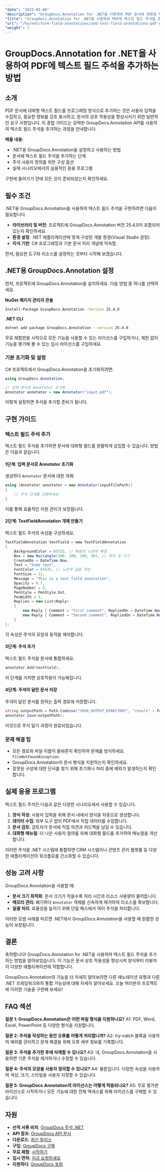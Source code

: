```yaml
---
"date": "2025-05-06"
"description": "GroupDocs.Annotation for .NET을 사용하여 PDF 문서에 대화형 텍스트 필드 주석을 추가하는 방법을 알아보세요. 이 단계별 가이드를 따라 문서의 상호 작용성을 향상시키세요."
"title": "GroupDocs.Annotation for .NET을 사용하여 PDF에 텍스트 필드 주석을 추가하는 방법(튜토리얼)"
"url": "/ko/net/form-field-annotations/add-text-field-annotations-pdf-groupdocs-net/"
"weight": 1
---
```


# GroupDocs.Annotation for .NET을 사용하여 PDF에 텍스트 필드 주석을 추가하는 방법

## 소개

PDF 문서에 대화형 텍스트 필드를 프로그래밍 방식으로 추가하는 것은 사용자 입력을 수집하고, 중요한 정보를 강조 표시하고, 문서의 상호 작용성을 향상시키기 위한 일반적인 요구 사항입니다. 이 종합 가이드는 강력한 GroupDocs.Annotation API를 사용하여 텍스트 필드 주석을 추가하는 과정을 안내합니다.

**배울 내용:**
- .NET용 GroupDocs.Annotation을 설정하고 사용하는 방법
- 문서에 텍스트 필드 주석을 추가하는 단계
- 주석 사용자 정의를 위한 구성 옵션
- 실제 시나리오에서의 실용적인 응용 프로그램

구현에 들어가기 전에 모든 것이 준비되었는지 확인하세요.

## 필수 조건

.NET용 GroupDocs.Annotation을 사용하여 텍스트 필드 주석을 구현하려면 다음이 필요합니다.
- **라이브러리 및 버전**: 프로젝트에 GroupDocs.Annotation 버전 25.4.0이 포함되어 있는지 확인하세요.
- **환경 설정**: .NET 애플리케이션에 맞게 구성된 개발 환경(Visual Studio 권장).
- **지식 기반**: C# 프로그래밍과 기본 문서 처리 개념에 익숙함.

먼저, 필요한 도구와 리소스를 설정하는 것부터 시작해 보겠습니다.

## .NET용 GroupDocs.Annotation 설정

먼저, 프로젝트에 GroupDocs.Annotation을 설치하세요. 다음 방법 중 하나를 선택하세요.

**NuGet 패키지 관리자 콘솔**
```bash
Install-Package GroupDocs.Annotation -Version 25.4.0
```

**.NET CLI**
```bash
dotnet add package GroupDocs.Annotation --version 25.4.0
```

무료 체험판을 시작으로 모든 기능을 사용할 수 있는 라이선스를 구입하거나, 제한 없이 기능을 평가해 볼 수 있는 임시 라이선스를 구입하세요.

### 기본 초기화 및 설정

C# 프로젝트에서 GroupDocs.Annotation을 초기화하려면:
```csharp
using GroupDocs.Annotation;

// 입력 문서로 Annotator 초기화
Annotator annotator = new Annotator("input.pdf");
```
이렇게 설정하면 주석을 추가할 준비가 됩니다.

## 구현 가이드

### 텍스트 필드 주석 추가

텍스트 필드 주석을 추가하면 문서에 대화형 필드를 원활하게 삽입할 수 있습니다. 방법은 다음과 같습니다.

#### 1단계: 입력 문서로 Annotator 초기화
생성하다 `Annotator` 문서에 대한 개체:
```csharp
using (Annotator annotator = new Annotator(inputFilePath))
{
    // 주석 단계를 진행하세요
}
```
이를 통해 효율적인 자원 관리가 보장됩니다.

#### 2단계: TextFieldAnnotation 개체 만들기
텍스트 필드 주석의 속성을 구성하세요.
```csharp
TextFieldAnnotation textField = new TextFieldAnnotation
{
    BackgroundColor = 65535, // RGB의 노란색 배경
    Box = new Rectangle(100, 100, 100, 50), // 위치 및 크기
    CreatedOn = DateTime.Now,
    Text = "Some text",
    FontColor = 65535, // 노란색 글꼴 색상
    FontSize = 12,
    Message = "This is a text field annotation",
    Opacity = 0.7,
    PageNumber = 0,
    PenStyle = PenStyle.Dot,
    PenWidth = 3,
    Replies = new List<Reply>
    {
        new Reply { Comment = "First comment", RepliedOn = DateTime.Now },
        new Reply { Comment = "Second comment", RepliedOn = DateTime.Now }
    }
};
```
각 속성은 주석의 모양과 동작을 제어합니다.

#### 3단계: 주석 추가
텍스트 필드 주석을 문서에 통합하세요.
```csharp
annotator.Add(textField);
```
이 단계를 거치면 상호작용이 가능해집니다.

#### 4단계: 주석이 달린 문서 저장
주석이 달린 문서를 원하는 출력 경로에 저장합니다.
```csharp
string outputPath = Path.Combine("YOUR_OUTPUT_DIRECTORY", "result" + Path.GetExtension(inputFilePath));
annotator.Save(outputPath);
```
이것으로 주석 달기 과정이 완료되었습니다.

### 문제 해결 팁
- 모든 경로와 파일 이름이 올바른지 확인하여 문제를 방지하세요. `FileNotFoundException`.
- GroupDocs.Annotation이 문서 형식을 지원하는지 확인하세요.
- 잘못된 구성에 대한 단서를 찾기 위해 초기화나 처리 중에 예외가 발생하는지 확인합니다.

## 실제 응용 프로그램

텍스트 필드 주석은 다음과 같은 다양한 시나리오에서 사용할 수 있습니다.
1. **양식 작성**: 사용자 입력을 위해 문서 내에서 양식을 자동으로 생성합니다.
2. **데이터 수집**: 외부 도구 없이 PDF에서 직접 데이터를 수집합니다.
3. **문서 검토**: 검토자가 문서에 직접 의견과 피드백을 남길 수 있습니다.
4. **대화형 매뉴얼**: 더 나은 사용자 참여를 위해 대화형 필드를 추가하여 매뉴얼을 개선합니다.

이러한 주석을 .NET 시스템에 통합하면 CRM 시스템이나 콘텐츠 관리 플랫폼 등 다양한 애플리케이션의 워크플로를 간소화할 수 있습니다.

## 성능 고려 사항

GroupDocs.Annotation을 사용할 때:
- **문서 크기 최적화**: 문서 크기가 작을수록 처리 시간과 리소스 사용량이 줄어듭니다.
- **메모리 관리**: 폐기하다 `Annotator` 객체를 신속하게 제거하여 리소스를 확보합니다.
- **일괄 처리**: 효율성을 높이기 위해 단일 패스에서 여러 주석을 처리합니다.

이러한 모범 사례를 따르면 .NET에서 GroupDocs.Annotation을 사용할 때 원활한 성능이 보장됩니다.

## 결론

축하합니다! GroupDocs.Annotation for .NET을 사용하여 텍스트 필드 주석을 추가하는 방법을 알아보았습니다. 이 기능은 문서 상호 작용성을 향상시켜 양식부터 리뷰까지 다양한 애플리케이션에 적합합니다.

GroupDocs.Annotation의 기능을 더 자세히 알아보려면 다른 애노테이션 유형과 다른 .NET 프레임워크와의 통합 가능성에 대해 자세히 알아보세요. 오늘 여러분의 프로젝트에 이러한 기술을 구현해 보세요!

## FAQ 섹션

**질문 1: GroupDocs.Annotation은 어떤 파일 형식을 지원하나요?**
A1: PDF, Word, Excel, PowerPoint 등 다양한 형식을 지원합니다.

**질문 2: 주석을 작성하는 동안 오류를 어떻게 처리합니까?**
A2: try-catch 블록을 사용하여 예외를 관리하고 문제 해결을 위해 오류 세부 정보를 기록합니다.

**질문 3: 주석을 추가한 후에 삭제할 수 있나요?**
A3: 네, GroupDocs.Annotation을 사용하면 기존 주석을 제거하거나 수정할 수 있습니다.

**질문 4: 주석의 모양을 사용자 정의할 수 있나요?**
A4: 물론입니다. 다양한 속성을 사용하여 색상, 크기, 스타일을 사용자 지정할 수 있습니다.

**질문 5: GroupDocs.Annotation의 라이선스는 어떻게 적용되나요?**
A5: 무료 평가판 라이선스로 시작하거나 모든 기능에 대한 전체 액세스를 위해 라이선스를 구매할 수 있습니다.

## 자원
- **선적 서류 비치**: [GroupDocs 주석 .NET](https://docs.groupdocs.com/annotation/net/)
- **API 참조**: [GroupDocs API 문서](https://reference.groupdocs.com/annotation/net/)
- **다운로드**: [최신 릴리스](https://releases.groupdocs.com/annotation/net/)
- **구입**: [GroupDocs 구매](https://purchase.groupdocs.com/buy)
- **무료 체험**: [시작하기](https://releases.groupdocs.com/annotation/net/)
- **임시 면허**: [지금 요청하세요](https://purchase.groupdocs.com/temporary-license/)
- **지원하다**: [GroupDocs 포럼](https://forum.groupdocs.com/c/annotation/)